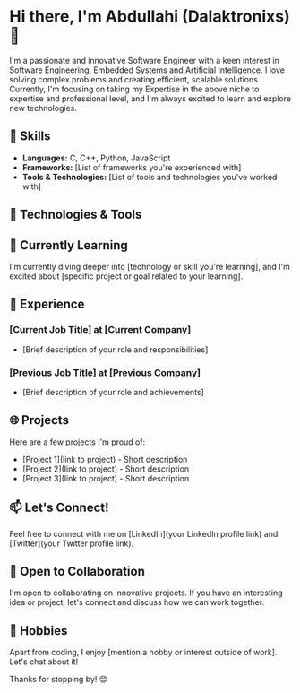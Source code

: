 # Hi there, I'm Abdullahi (Dalaktronixs) 👋

I'm a passionate and innovative Software Engineer with a keen interest in Software Engineering, Embedded Systems and Artificial Intelligence. I love solving complex problems and creating efficient, scalable solutions. Currently, I'm focusing on taking my Expertise in the above niche to expertise and professional level, and I'm always excited to learn and explore new technologies.

## 🚀 Skills

- **Languages:** C, C++, Python, JavaScript
- **Frameworks:** [List of frameworks you're experienced with]
- **Tools & Technologies:** [List of tools and technologies you've worked with]

## 🔧 Technologies & Tools



## 🌱 Currently Learning

I'm currently diving deeper into [technology or skill you're learning], and I'm excited about [specific project or goal related to your learning].

## 💼 Experience

### [Current Job Title] at [Current Company]
- [Brief description of your role and responsibilities]

### [Previous Job Title] at [Previous Company]
- [Brief description of your role and achievements]

## 🌐 Projects

Here are a few projects I'm proud of:

- [Project 1](link to project) - Short description
- [Project 2](link to project) - Short description
- [Project 3](link to project) - Short description

## 📫 Let's Connect!

Feel free to connect with me on [LinkedIn](your LinkedIn profile link) and [Twitter](your Twitter profile link).

## 🤝 Open to Collaboration

I'm open to collaborating on innovative projects. If you have an interesting idea or project, let's connect and discuss how we can work together.

## 🚴 Hobbies

Apart from coding, I enjoy [mention a hobby or interest outside of work]. Let's chat about it!

Thanks for stopping by! 😊


